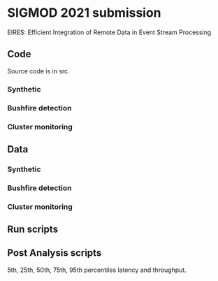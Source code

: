 # SIGMOD 2021 submission
EIRES: Efficient Integration of Remote Data in Event Stream Processing

## Code
Source code is in src. 
### Synthetic
### Bushfire detection
### Cluster monitoring
##
## Data
### Synthetic
### Bushfire detection
### Cluster monitoring
##
## Run scripts
## Post Analysis scripts
5th, 25th, 50th, 75th, 95th percentiles latency and throughput.

